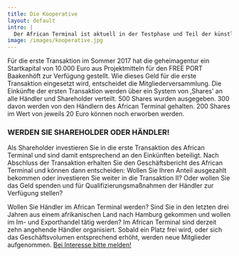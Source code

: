 ```yaml
---
title: Die Kooperative
layout: default
intro: |
  Der African Terminal ist aktuell in der Testphase und Teil der künstlerischen Arbeit der geheimagentur. Angestrebt ist jedoch die Gründung einer Kooperative.
image: /images/kooperative.jpg
---
```


Für die erste Transaktion im Sommer 2017 hat die geheimagentur ein Startkapital von 10.000 Euro aus Projektmitteln für den FREE PORT Baakenhöft zur Verfügung gestellt. Wie dieses Geld für die erste Transaktion eingesetzt wird, entscheidet die Mitgliederversammlung. Die Einkünfte der ersten Transaktion werden über ein System von ‚Shares’ an alle Händler und Shareholder verteilt. 500 Shares wurden ausgegeben. 300 davon werden von den Händlern des African Terminal gehalten. 200 Shares im Wert von jeweils 20 Euro können noch erworben werden.


### WERDEN SIE SHAREHOLDER ODER HÄNDLER!

Als Shareholder investieren Sie in die erste Transaktion des African Terminal und sind damit entsprechend an den Einkünften beteiligt. Nach Abschluss der Transaktion erhalten Sie den Geschäftsbericht des African Terminal und können dann entscheiden: Wollen Sie Ihren Anteil ausgezahlt bekommen oder investieren Sie weiter in die Transaktion&nbsp;II? Oder wollen Sie das Geld spenden und für Qualifizierungsmaßnahmen der Händler zur Verfügung stellen?

Wollen Sie Händler im African Terminal werden? Sind Sie in den letzten drei Jahren aus einem afrikanischen Land nach Hamburg gekommen und wollen im Im- und Exporthandel tätig werden? Im African Terminal sind derzeit zehn angehende Händler organisiert. Sobald ein Platz frei wird, oder sich das Geschäftsvolumen entsprechend erhöht, werden neue Mitglieder aufgenommen. [Bei Interesse bitte melden!](mailto:info@geheimagentur.net)
